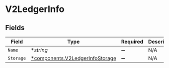 # V2LedgerInfo


## Fields

| Field                                                                             | Type                                                                              | Required                                                                          | Description                                                                       | Example                                                                           |
| --------------------------------------------------------------------------------- | --------------------------------------------------------------------------------- | --------------------------------------------------------------------------------- | --------------------------------------------------------------------------------- | --------------------------------------------------------------------------------- |
| `Name`                                                                            | **string*                                                                         | :heavy_minus_sign:                                                                | N/A                                                                               | ledger001                                                                         |
| `Storage`                                                                         | [*components.V2LedgerInfoStorage](../../models/components/v2ledgerinfostorage.md) | :heavy_minus_sign:                                                                | N/A                                                                               |                                                                                   |